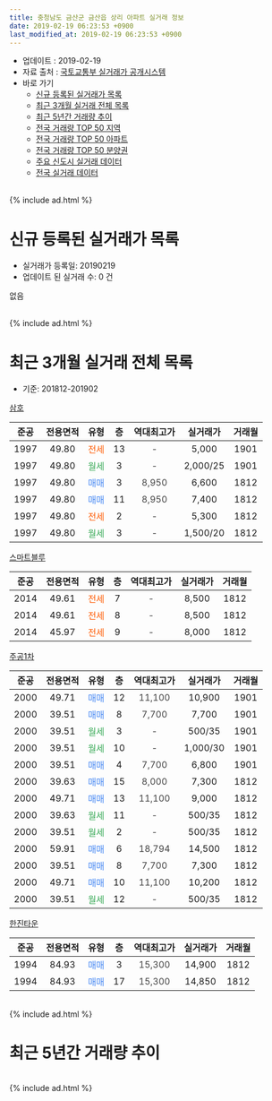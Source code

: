 ```yaml
---
title: 충청남도 금산군 금산읍 상리 아파트 실거래 정보
date: 2019-02-19 06:23:53 +0900
last_modified_at: 2019-02-19 06:23:53 +0900
---
```


* 업데이트 : 2019-02-19
* 자료 출처 : [국토교통부 실거래가 공개시스템](http://rt.molit.go.kr)
* 바로 가기
    * [신규 등록된 실거래가 목록](#신규-등록된-실거래가-목록)
    * [최근 3개월 실거래 전체 목록](#최근-3개월-실거래-전체-목록)
    * [최근 5년간 거래량 추이](#최근-5년간-거래량-추이)
    * [전국 거래량 TOP 50 지역](https://ayogom.github.io/apt-trade-info/최근-3개월-전국에서-가장-거래가-많이-발생한-지역)
    * [전국 거래량 TOP 50 아파트](https://ayogom.github.io/apt-trade-info/최근-3개월-전국에서-가장-거래가-많이-발생한-아파트)
    * [전국 거래량 TOP 50 분양권](https://ayogom.github.io/apt-trade-info/최근-3개월-전국에서-가장-거래가-많이-발생한-분양권)
    * [주요 신도시 실거래 데이터](https://ayogom.github.io/apt-trade-info/주요-신도시)
    * [전국 실거래 데이터](https://ayogom.github.io/apt-trade-info/전국)
<br>
{% include ad.html %}
<br>

# 신규 등록된 실거래가 목록
* 실거래가 등록일: 20190219
* 업데이트 된 실거래 수: 0 건

없음

<br>
{% include ad.html %}
<br>

# 최근 3개월 실거래 전체 목록
* 기준: 201812-201902


[삼호](https://search.naver.com/search.naver?query=%EC%B6%A9%EC%B2%AD%EB%82%A8%EB%8F%84+%EA%B8%88%EC%82%B0%EA%B5%B0+%EA%B8%88%EC%82%B0%EC%9D%8D+%EC%83%81%EB%A6%AC+%EC%82%BC%ED%98%B8)

|준공|전용면적|유형|층|역대최고가|실거래가|거래월|
|:---:|:---:|:---:|:---:|:---:|:---:|:---:|
|1997|49.80|<span style="color:#ff5a00">전세</span>|13|<span style="color:#444444">-</span>|5,000|1901|
|1997|49.80|<span style="color:#34a853">월세</span>|3|<span style="color:#444444">-</span>|2,000/25|1901|
|1997|49.80|<span style="color:#4285f3">매매</span>|3|<span style="color:#444444">8,950</span>|6,600|1812|
|1997|49.80|<span style="color:#4285f3">매매</span>|11|<span style="color:#444444">8,950</span>|7,400|1812|
|1997|49.80|<span style="color:#ff5a00">전세</span>|2|<span style="color:#444444">-</span>|5,300|1812|
|1997|49.80|<span style="color:#34a853">월세</span>|3|<span style="color:#444444">-</span>|1,500/20|1812|

[스마트블루](https://search.naver.com/search.naver?query=%EC%B6%A9%EC%B2%AD%EB%82%A8%EB%8F%84+%EA%B8%88%EC%82%B0%EA%B5%B0+%EA%B8%88%EC%82%B0%EC%9D%8D+%EC%83%81%EB%A6%AC+%EC%8A%A4%EB%A7%88%ED%8A%B8%EB%B8%94%EB%A3%A8)

|준공|전용면적|유형|층|역대최고가|실거래가|거래월|
|:---:|:---:|:---:|:---:|:---:|:---:|:---:|
|2014|49.61|<span style="color:#ff5a00">전세</span>|7|<span style="color:#444444">-</span>|8,500|1812|
|2014|49.61|<span style="color:#ff5a00">전세</span>|8|<span style="color:#444444">-</span>|8,500|1812|
|2014|45.97|<span style="color:#ff5a00">전세</span>|9|<span style="color:#444444">-</span>|8,000|1812|

[주공1차](https://search.naver.com/search.naver?query=%EC%B6%A9%EC%B2%AD%EB%82%A8%EB%8F%84+%EA%B8%88%EC%82%B0%EA%B5%B0+%EA%B8%88%EC%82%B0%EC%9D%8D+%EC%83%81%EB%A6%AC+%EC%A3%BC%EA%B3%B51%EC%B0%A8)

|준공|전용면적|유형|층|역대최고가|실거래가|거래월|
|:---:|:---:|:---:|:---:|:---:|:---:|:---:|
|2000|49.71|<span style="color:#4285f3">매매</span>|12|<span style="color:#444444">11,100</span>|10,900|1901|
|2000|39.51|<span style="color:#4285f3">매매</span>|8|<span style="color:#444444">7,700</span>|7,700|1901|
|2000|39.51|<span style="color:#34a853">월세</span>|3|<span style="color:#444444">-</span>|500/35|1901|
|2000|39.51|<span style="color:#34a853">월세</span>|10|<span style="color:#444444">-</span>|1,000/30|1901|
|2000|39.51|<span style="color:#4285f3">매매</span>|4|<span style="color:#444444">7,700</span>|6,800|1901|
|2000|39.63|<span style="color:#4285f3">매매</span>|15|<span style="color:#444444">8,000</span>|7,300|1812|
|2000|49.71|<span style="color:#4285f3">매매</span>|13|<span style="color:#444444">11,100</span>|9,000|1812|
|2000|39.63|<span style="color:#34a853">월세</span>|11|<span style="color:#444444">-</span>|500/35|1812|
|2000|39.51|<span style="color:#34a853">월세</span>|2|<span style="color:#444444">-</span>|500/35|1812|
|2000|59.91|<span style="color:#4285f3">매매</span>|6|<span style="color:#444444">18,794</span>|14,500|1812|
|2000|39.51|<span style="color:#4285f3">매매</span>|8|<span style="color:#444444">7,700</span>|7,300|1812|
|2000|49.71|<span style="color:#4285f3">매매</span>|10|<span style="color:#444444">11,100</span>|10,200|1812|
|2000|39.51|<span style="color:#34a853">월세</span>|12|<span style="color:#444444">-</span>|500/35|1812|

[한진타운](https://search.naver.com/search.naver?query=%EC%B6%A9%EC%B2%AD%EB%82%A8%EB%8F%84+%EA%B8%88%EC%82%B0%EA%B5%B0+%EA%B8%88%EC%82%B0%EC%9D%8D+%EC%83%81%EB%A6%AC+%ED%95%9C%EC%A7%84%ED%83%80%EC%9A%B4)

|준공|전용면적|유형|층|역대최고가|실거래가|거래월|
|:---:|:---:|:---:|:---:|:---:|:---:|:---:|
|1994|84.93|<span style="color:#4285f3">매매</span>|3|<span style="color:#444444">15,300</span>|14,900|1812|
|1994|84.93|<span style="color:#4285f3">매매</span>|17|<span style="color:#444444">15,300</span>|14,850|1812|


<br>
{% include ad.html %}
<br>

# 최근 5년간 거래량 추이


<div style="width:100%;">
    <canvas id="deal_progress" height="200"></canvas>
</div>

<script>
new Chart(document.getElementById("deal_progress"), {
    type: 'line',
    data: {
        labels: ['201402','201403','201404','201405','201406','201407','201408','201409','201410','201411','201412','201501','201502','201503','201504','201505','201506','201507','201508','201509','201510','201511','201512','201601','201602','201603','201604','201605','201606','201607','201608','201609','201610','201611','201612','201701','201702','201703','201704','201705','201706','201707','201708','201709','201710','201711','201712','201801','201802','201803','201804','201805','201806','201807','201808','201809','201810','201811','201812','201901','201902'],
        datasets: [{
            label: '매매',
            pointRadius: 1,
            data: [12, 9, 11, 4, 9, 14, 8, 9, 12, 11, 15, 23, 10, 10, 7, 6, 31, 23, 33, 25, 31, 24, 20, 5, 15, 13, 8, 18, 17, 8, 11, 9, 16, 11, 4, 11, 9, 21, 7, 3, 7, 12, 11, 6, 10, 15, 5, 15, 6, 11, 15, 9, 13, 5, 4, 7, 9, 13, 9, 3, 0],
            borderColor: "rgba(255, 201, 14, 1)",
            backgroundColor: "rgba(255, 201, 14, 0.5)",
            fill: false,
            lineTension: 0
        },{
            label: '전월세',
            pointRadius: 1,
            data: [9, 13, 16, 10, 5, 10, 7, 5, 8, 7, 14, 2, 8, 11, 13, 26, 16, 12, 10, 12, 19, 18, 9, 17, 10, 13, 9, 4, 13, 14, 9, 11, 9, 6, 8, 2, 7, 9, 12, 26, 7, 14, 7, 6, 5, 7, 3, 8, 3, 12, 8, 7, 4, 8, 6, 6, 10, 1, 8, 4, 0],
            borderColor: "rgba(0, 141, 185, 1)",
            backgroundColor: "rgba(0, 141, 185, 0.5)",
            fill: false,
            lineTension: 0
        }
        ]
    },
    options: {
        responsive: true,
        title: {
            display: false
        },
        tooltips: {
            mode: 'index',
            intersect: false
        },
        hover: {
            mode: 'nearest',
            intersect: true
        },
        scales: {
            xAxes: [{
                display: true,
                scaleLabel: {
                    display: true,
                    labelString: '년/월'
                }
            }],
            yAxes: [{
                display: true,
                ticks: {
                    suggestedMin: 0,
                },
                scaleLabel: {
                    display: true,
                    labelString: '실거래 수'
                }
            }]
        }
    }
});

</script>


<br>
{% include ad.html %}
<br>

